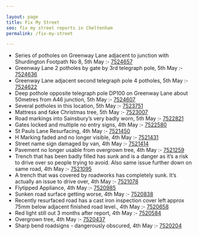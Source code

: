 ```yaml
---

layout: page
title: Fix My Street
seo: fix my street reports in Cheltenham
permalink: /fix-my-street

---
```


<!-- fix_marker starts -->

- Series of potholes on Greenway Lane adjacent to junction with Shurdington Footpath No 8, 5th May :- [7524657](https://www.fixmystreet.com/report/7524657)
- Greenway Lane 2 potholes by gate by 3rd telegraph pole, 5th May :- [7524636](https://www.fixmystreet.com/report/7524636)
- Greenway Lane adjacent second telegraph pole 4 potholes, 5th May :- [7524622](https://www.fixmystreet.com/report/7524622)
- Deep pothole opposite telegraph pole DP100 on Greenway Lane about 50metres from A46 junction, 5th May :- [7524607](https://www.fixmystreet.com/report/7524607)
- Several potholes in this location, 5th May :- [7523751](https://www.fixmystreet.com/report/7523751)
- Mattress and fake Christmas tree, 5th May :- [7523007](https://www.fixmystreet.com/report/7523007)
- Road markings into Sainsbury’s very badly worn, 5th May :- [7522821](https://www.fixmystreet.com/report/7522821)
- Gates locked and multiple no entry signs, 4th May :- [7522580](https://www.fixmystreet.com/report/7522580)
- St Pauls Lane Resurfacing, 4th May :- [7521450](https://www.fixmystreet.com/report/7521450)
- H Marking faded and no longer visible, 4th May :- [7521431](https://www.fixmystreet.com/report/7521431)
- Street name sign damaged by van, 4th May :- [7521414](https://www.fixmystreet.com/report/7521414)
- Pavement no longer usable from overgrown tree, 4th May :- [7521259](https://www.fixmystreet.com/report/7521259)
- Trench that has been badly filled has sunk and is a danger as it’s a risk to drive over so people trying to avoid. Also same issue further down on same road, 4th May :- [7521095](https://www.fixmystreet.com/report/7521095)
- A trench that was covered by roadworks has completely sunk. It’s actually an issue to drive over, 4th May :- [7521078](https://www.fixmystreet.com/report/7521078)
- Flytipped Appliance, 4th May :- [7520985](https://www.fixmystreet.com/report/7520985)
- Sunken road surface getting worse, 4th May :- [7520838](https://www.fixmystreet.com/report/7520838)
- Recently resurfaced road has a cast iron inspection cover left approx 75mm below adjacent finished road level., 4th May :- [7520658](https://www.fixmystreet.com/report/7520658)
- Red light still out 3 months after report, 4th May :- [7520584](https://www.fixmystreet.com/report/7520584)
- Overgrown tree, 4th May :- [7520437](https://www.fixmystreet.com/report/7520437)
- Sharp bend roadsigns - dangerously obscured, 4th May :- [7520204](https://www.fixmystreet.com/report/7520204)

<!-- fix_marker ends -->